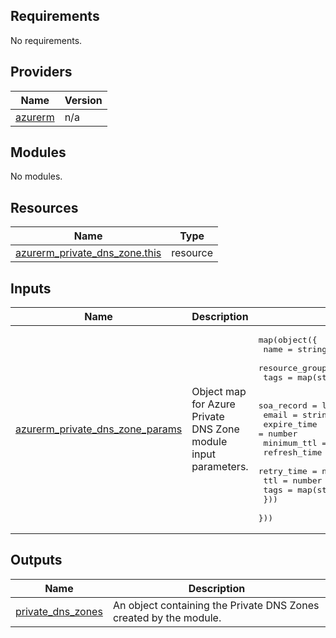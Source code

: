 <!-- BEGIN_TF_DOCS -->
<!-- markdown-table-prettify-ignore-start -->
## Requirements

No requirements.

## Providers

| Name | Version |
|------|---------|
| <a name="provider_azurerm"></a> [azurerm](#provider\_azurerm) | n/a |

## Modules

No modules.

## Resources

| Name | Type |
|------|------|
| [azurerm_private_dns_zone.this](https://registry.terraform.io/providers/hashicorp/azurerm/latest/docs/resources/private_dns_zone) | resource |

## Inputs

| Name | Description | Type | Default | Required |
|------|-------------|------|---------|:--------:|
| <a name="input_azurerm_private_dns_zone_params"></a> [azurerm\_private\_dns\_zone\_params](#input\_azurerm\_private\_dns\_zone\_params) | Object map for Azure Private DNS Zone module input parameters. | <pre>map(object({<br>    name                = string # Required<br>    resource_group_name = string # Required<br>    tags                = map(string)<br><br>    soa_record = list(object({<br>      email        = string # Required<br>      expire_time  = number<br>      minimum_ttl  = number<br>      refresh_time = number<br>      retry_time   = number<br>      ttl          = number<br>      tags         = map(string)<br>    }))<br>  }))</pre> | n/a | yes |

## Outputs

| Name | Description |
|------|-------------|
| <a name="output_private_dns_zones"></a> [private\_dns\_zones](#output\_private\_dns\_zones) | An object containing the Private DNS Zones created by the module. |
<!-- markdown-table-prettify-ignore-end -->

<!-- END_TF_DOCS -->